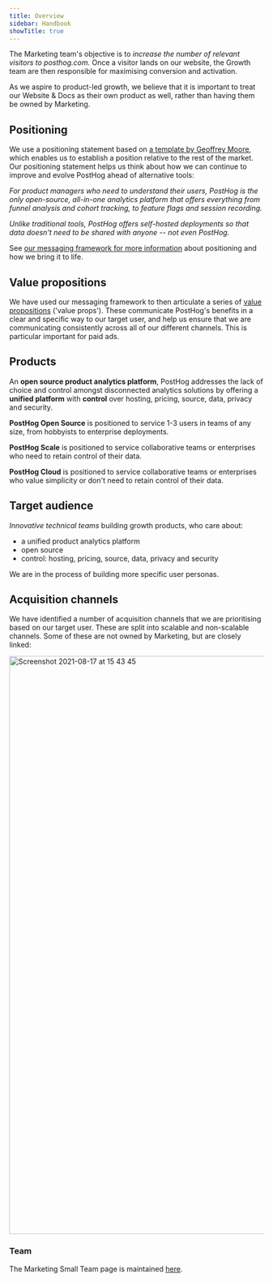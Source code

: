 ```yaml
---
title: Overview
sidebar: Handbook
showTitle: true
---
```


The Marketing team's objective is to _increase the number of relevant visitors to posthog.com._ Once a visitor lands on our website, the Growth team are then responsible for maximising conversion and activation. 

As we aspire to product-led growth, we believe that it is important to treat our Website & Docs as their own product as well, rather than having them be owned by Marketing. 

## Positioning

We use a positioning statement based on [a template by Geoffrey Moore](https://gist.github.com/JoshSmith/2041454), which enables us to establish a position relative to the rest of the market. Our positioning statement helps us think about how we can continue to improve and evolve PostHog ahead of alternative tools:

_For product managers who need to understand their users, PostHog is the only open-source, all-in-one analytics platform that offers everything from funnel analysis and cohort tracking, to feature flags and session recording._ 

_Unlike traditional tools, PostHog offers self-hosted deployments so that data doesn't need to be shared with anyone -- not even PostHog._ 

See [our messaging framework for more information](/handbook/growth/marketing/messaging_framework) about positioning and how we bring it to life. 

## Value propositions

We have used our messaging framework to then articulate a series of [value propositions](https://docs.google.com/spreadsheets/d/1VVLqk8xiKPj_rzDDhVA2eMFx7ENlhg9WnYDj2rkd_E4/edit?usp=sharing) ('value props'). These communicate PostHog's benefits in a clear and specific way to our target user, and help us ensure that we are communicating consistently across all of our different channels. This is particular important for paid ads. 

## Products

An **open source product analytics platform**, PostHog addresses the lack of choice and control amongst disconnected analytics solutions by offering a **unified platform** with **control** over hosting, pricing, source, data, privacy and security.

**PostHog Open Source** is positioned to service 1-3 users in teams of any size, from hobbyists to enterprise deployments.

**PostHog Scale** is positioned to service collaborative teams or enterprises who need to retain control of their data. 

**PostHog Cloud** is positioned to service collaborative teams or enterprises who value simplicity or don't need to retain control of their data.

## Target audience

*Innovative technical teams* building growth products, who care about:

- a unified product analytics platform
- open source
- control: hosting, pricing, source, data, privacy and security

We are in the process of building more specific user personas. 

## Acquisition channels

We have identified a number of acquisition channels that we are prioritising based on our target user. These are split into scalable and non-scalable channels. Some of these are not owned by Marketing, but are closely linked:

<img width="1140" alt="Screenshot 2021-08-17 at 15 43 45" src="https://user-images.githubusercontent.com/70321811/129747467-549d0547-4cb6-43da-a83e-0411dc1c6001.png">

### Team

The Marketing Small Team page is maintained [here](/handbook/people/team-structure/marketing). 
